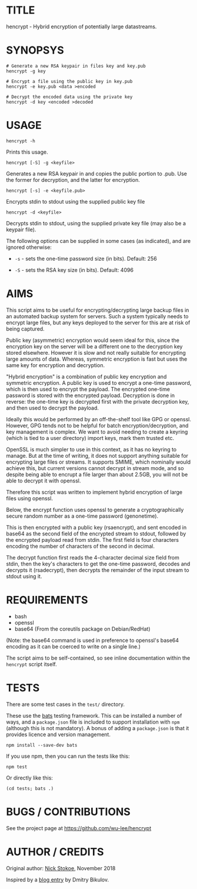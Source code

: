 
# TITLE

hencrypt - Hybrid encryption of potentially large datastreams.


# SYNOPSYS

    # Generate a new RSA keypair in files key and key.pub
    hencrypt -g key
	
	# Encrypt a file using the public key in key.pub
    hencrypt -e key.pub <data >encoded
	
	# Decrypt the encoded data using the private key
    hencrypt -d key <encoded >decoded


# USAGE

    hencrypt -h 

Prints this usage.


    hencrypt [-S] -g <keyfile>

Generates a new RSA keypair in <keyfile> and copies the public portion
to <keyfile>.pub. Use the former for decryption, and the latter for
encryption.


    hencrypt [-s] -e <keyfile.pub>

Encrypts stdin to stdout using the supplied public key file


    hencrypt -d <keyfile>

Decrypts stdin to stdout, using the supplied private key file (may
also be a keypair file).


The following options can be supplied in some cases (as indicated),
and are ignored otherwise:

 - `-s` - sets the one-time password size (in bits).  Default: 256

 - `-S` - sets the RSA key size (in bits).  Default: 4096


# AIMS

This script aims to be useful for encrypting/decrypting large backup
files in an automated backup system for servers. Such a system
typically needs to encrypt large files, but any keys deployed to the
server for this are at risk of being captured.

Public key (asymmetric) encryption would seem ideal for this, since
the encryption key on the server will be a different one to the
decryption key stored elsewhere. However it is slow and not really
suitable for encrypting large amounts of data. Whereas, symmetric
encryption is fast but uses the same key for encryption and
decryption.

"Hybrid encryption" is a combination of public key encryption and
symmetric encryption.  A public key is used to encrypt a one-time
password, which is then used to encrypt the payload. The encrypted
one-time password is stored with the encrypted payload.  Decryption
is done in reverse: the one-time key is decrypted first with the
private decryption key, and then used to decrypt the payload.

Ideally this would be performed by an off-the-shelf tool like GPG or
openssl.  However, GPG tends not to be helpful for batch
encryption/decryption, and key management is complex. We want to
avoid needing to create a keyring (which is tied to a user
directory) import keys, mark them trusted etc.

OpenSSL is much simpler to use in this context, as it has no keyring
to manage. But at the time of writing, it does not support anything
suitable for encrypting large files or streams. It supports SMIME,
which nominally would achieve this, but current versions cannot
decrypt in stream mode, and so despite being able to encrupt a file
larger than about 2.5GB, you will not be able to decrypt it with
openssl.

Therefore this script was written to implement hybrid encryption of
large files using openssl.

Below, the encrypt function uses openssl to generate a
cryptographically secure random number as a one-time password
(genonetime).

This is then encrypted with a public key (rsaencrypt), and sent
encoded in base64 as the second field of the encrypted stream to
stdout, followed by the encrypted payload read from stdin. The first
field is four characters encoding the number of characters of the
second in decimal.

The decrypt function first reads the 4-character decimal size field
from stdin, then the key's characters to get the one-time password,
decodes and decrypts it (rsadecrypt), then decrypts the remainder of
the input stream to stdout using it.

# REQUIREMENTS

 - bash
 - openssl
 - base64 (From the coreutils package on Debian/RedHat)

(Note: the base64 command is used in preference to openssl's base64
encoding as it can be coerced to write on a single line.)


The script aims to be self-contained, so see inline documentation
within the `hencrypt` script itself.


# TESTS

There are some test cases in the `test/` directory.

These use the [bats][3] testing framework. This can be installed a
number of ways, and a `package.json` file is included to support
installation with `npm` (although this is not mandatory). A bonus of
adding a `package.json` is that it provides licence and version
management.

    npm install --save-dev bats
	
If you use npm, then you can run the tests like this:

    npm test
	
Or directly like this:

    (cd tests; bats .)
	

# BUGS / CONTRIBUTIONS

See the project page at https://github.com/wu-lee/hencrypt


# AUTHOR / CREDITS

Original author: [Nick Stokoe][1], November 2018

Inspired by a [blog entry][2] by Dmitry Bikulov.

[1]: https://github.com/wu-lee
[2]: http://bikulov.org/blog/2013/10/12/hybrid-symmetric-asymmetric-encryption-for-large-files/
[3]: https://github.com/bats-core/bats-core
